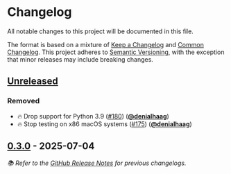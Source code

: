 <!-- Entries in each category are sorted by merge time, with the latest PRs appearing first. -->

# Changelog

All notable changes to this project will be documented in this file.

The format is based on a mixture of [Keep a Changelog] and [Common Changelog].
This project adheres to [Semantic Versioning], with the exception that minor releases may include breaking changes.

## [Unreleased]

### Removed

- 🔥 Drop support for Python 3.9 ([#180]) ([**@denialhaag**])
- 🔥 Stop testing on x86 macOS systems ([#175]) ([**@denialhaag**])

## [0.3.0] - 2025-07-04

_📚 Refer to the [GitHub Release Notes](https://github.com/munich-quantum-toolkit/yaqs/releases) for previous changelogs._

<!-- Version links -->

[unreleased]: https://github.com/munich-quantum-toolkit/yaqs/compare/v0.3.0...HEAD
[0.3.0]: https://github.com/munich-quantum-toolkit/yaqs/releases/tag/v0.3.0

<!-- PR links -->

[#180]: https://github.com/munich-quantum-toolkit/qecc/pull/180
[#175]: https://github.com/munich-quantum-toolkit/qecc/pull/175

<!-- Contributor -->

[**@denialhaag**]: https://github.com/denialhaag

<!-- General links -->

[Keep a Changelog]: https://keepachangelog.com/en/1.1.0/
[Common Changelog]: https://common-changelog.org
[Semantic Versioning]: https://semver.org/spec/v2.0.0.html
[GitHub Release Notes]: https://github.com/munich-quantum-toolkit/yaqs/releases
